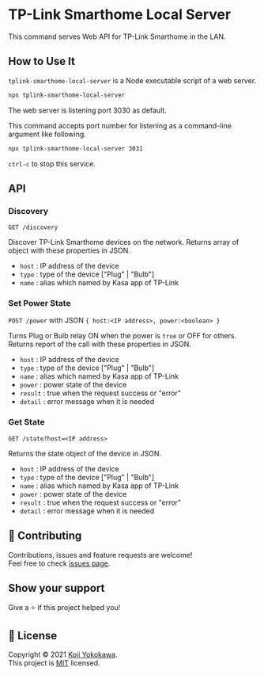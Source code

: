 # TP-Link Smarthome Local Server

This command serves Web API for TP-Link Smarthome in the LAN.

## How to Use It

`tplink-smarthome-local-server` is a Node executable script of a web server. 

```sh
npx tplink-smarthome-local-server
```

The web server is listening port 3030 as default.

This command accepts port number for listening as a command-line argument like following.

```sh
npx tplink-smarthome-local-server 3031
```

`ctrl-c` to stop this service.

## API

### Discovery

`GET /discovery`

Discover TP-Link Smarthome devices on the network.
Returns array of object with these properties in JSON.
- `host` : IP address of the device
- `type` : type of the device ["Plug" | "Bulb"]
- `name` : alias which named by Kasa app of TP-Link

### Set Power State

`POST /power` with JSON `{ host:<IP address>, power:<boolean> }`

Turns Plug or Bulb relay ON when the power is `true` or OFF for others.
Returns report of the call with these properties in JSON.
- `host` : IP address of the device
- `type` : type of the device ["Plug" | "Bulb"]
- `name` : alias which named by Kasa app of TP-Link
- `power` : power state of the device
- `result` : true when the request success or "error"
- `detail` : error message when it is needed


### Get State

`GET /state?host=<IP address>`

Returns the state object of the device in JSON.
- `host` : IP address of the device
- `type` : type of the device ["Plug" | "Bulb"]
- `name` : alias which named by Kasa app of TP-Link
- `power` : power state of the device
- `result` : true when the request success or "error"
- `detail` : error message when it is needed


## 🤝 Contributing

Contributions, issues and feature requests are welcome!<br />Feel free to check [issues page](https://github.com/yokobond/tplink-smarthome-local-server/issues). 
## Show your support

Give a ⭐️ if this project helped you!


## 📝 License

Copyright © 2021 [Koji Yokokawa](https://github.com/yokobond).<br />
This project is [MIT](https://github.com/yokobond/tplink-smarthome-local-server/blob/master/LICENSE) licensed.
